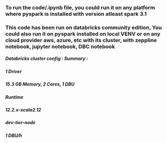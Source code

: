 ### To run the code/.ipynb file, you could run it on any platform where pyspark is installed with version atleast spark 3.1
### This code has been run on databricks community edition, You could also run it on pyspark installed on local VENV or on any cloud provider aws, azure, etc with its cluster, with zeppline notebook, jupyter notebook, DBC notebook


##### Databricks cluster config : Summary : 
##### 1 Driver
##### 15.3 GB Memory, 2 Cores, 1 DBU
##### Runtime
##### 12.2.x-scala2.12
##### dev-tier-node
##### 1 DBU/h
